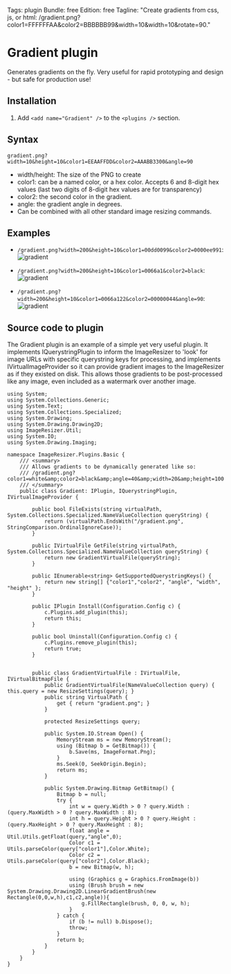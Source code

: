 Tags: plugin
Bundle: free
Edition: free
Tagline: "Create gradients from css, js, or html: /gradient.png?color1=FFFFFFAA&color2=BBBBBB99&width=10&width=10&rotate=90."

# Gradient plugin

Generates gradients on the fly. Very useful for rapid prototyping and design - but safe for production use!

## Installation

1. Add `<add name="Gradient" />` to the `<plugins />` section.

## Syntax

`gradient.png?width=10&height=10&color1=EEAAFFDD&color2=AAABB3300&angle=90`

* width/height: The size of the PNG to create
* color1: can be a named color, or a hex color. Accepts 6 and 8-digit hex values (last two digits of 8-digit hex values are for transparency)
* color2: the second color in the gradient.
* angle: the gradient angle in degrees.
* Can be combined with all other standard image resizing commands.


## Examples


* `/gradient.png?width=200&height=10&color1=00dd0099&color2=0000ee991`: ![gradient](http://img.imageresizing.net/gradient.png;width=200;height=10;color1=00dd0099;color2=0000ee99)

* `/gradient.png?width=200&height=10&color1=0066a1&color2=black`: ![gradient](http://img.imageresizing.net/gradient.png;width=200;height=10;color1=0066a1;color2=black)

* `/gradient.png?width=200&height=10&color1=0066a122&color2=00000044&angle=90`: ![gradient](http://img.imageresizing.net/gradient.png;width=100;height=10;color1=0066a122;color2=00000044;angle=10)


## Source code to plugin

The Gradient plugin is an example of a simple yet very useful plugin. It implements IQuerystringPlugin to inform the ImageResizer to 'look' for image URLs with specific querystring keys for processing, and implements IVirtualImageProvider so it can provide gradient images to the ImageResizer as if they existed on disk. This allows those gradients to be post-processed like any image, even included as a watermark over another image. 

	using System;
	using System.Collections.Generic;
	using System.Text;
	using System.Collections.Specialized;
	using System.Drawing;
	using System.Drawing.Drawing2D;
	using ImageResizer.Util;
	using System.IO;
	using System.Drawing.Imaging;

	namespace ImageResizer.Plugins.Basic {
	    /// <summary>
	    /// Allows gradients to be dynamically generated like so:
		/// /gradient.png?color1=white&amp;color2=black&amp;angle=40&amp;width=20&amp;height=100
	    /// </summary>
	    public class Gradient: IPlugin, IQuerystringPlugin, IVirtualImageProvider {
        
	        public bool FileExists(string virtualPath, System.Collections.Specialized.NameValueCollection queryString) {
	            return (virtualPath.EndsWith("/gradient.png", StringComparison.OrdinalIgnoreCase));
	        }

	        public IVirtualFile GetFile(string virtualPath, System.Collections.Specialized.NameValueCollection queryString) {
	            return new GradientVirtualFile(queryString);
	        }

	        public IEnumerable<string> GetSupportedQuerystringKeys() {
	            return new string[] {"color1","color2", "angle", "width", "height" };
	        }

	        public IPlugin Install(Configuration.Config c) {
	            c.Plugins.add_plugin(this);
	            return this;
	        }

	        public bool Uninstall(Configuration.Config c) {
	            c.Plugins.remove_plugin(this);
	            return true;
	        }


	        public class GradientVirtualFile : IVirtualFile, IVirtualBitmapFile {
	            public GradientVirtualFile(NameValueCollection query) { this.query = new ResizeSettings(query); }
	            public string VirtualPath {
	                get { return "gradient.png"; }
	            }

	            protected ResizeSettings query;

	            public System.IO.Stream Open() {
	                MemoryStream ms = new MemoryStream();
	                using (Bitmap b = GetBitmap()) {
	                    b.Save(ms, ImageFormat.Png);
	                }
	                ms.Seek(0, SeekOrigin.Begin);
	                return ms;
	            }

	            public System.Drawing.Bitmap GetBitmap() {
	                Bitmap b = null;
	                try {
	                    int w = query.Width > 0 ? query.Width : (query.MaxWidth > 0 ? query.MaxWidth : 8);
	                    int h = query.Height > 0 ? query.Height : (query.MaxHeight > 0 ? query.MaxHeight : 8);
	                    float angle = Util.Utils.getFloat(query,"angle",0);
	                    Color c1 = Utils.parseColor(query["color1"],Color.White);
	                    Color c2 = Utils.parseColor(query["color2"],Color.Black);
	                    b = new Bitmap(w, h);

	                    using (Graphics g = Graphics.FromImage(b)) 
	                    using (Brush brush = new System.Drawing.Drawing2D.LinearGradientBrush(new Rectangle(0,0,w,h),c1,c2,angle)){
	                        g.FillRectangle(brush, 0, 0, w, h);
	                    }
	                } catch {
	                    if (b != null) b.Dispose();
	                    throw;
	                }
	                return b;
	            }
	        }
	    }
	}

